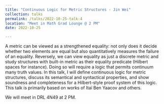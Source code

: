 ```yaml
---
title: "Continuous Logic for Metric Structures - Jin Wei"
collection: talks
permalink: /talks/2022-10-25-talk-4
location: "Meet in Math Grad Lounge @ 2 PM"
date: 2022-10-25

---
```


A metric can be viewed as a strengthened equality: not only does it decide whether two elements are equal but also quantitatively measures the failure of an equality. Reversely, we can view equality as just a discrete metric and study structures with built-in metric as their equality predicate (Hilbert spaces for instance). Doing so will require a logic that permits continuum many truth values. In this talk, I will define continuous logic for metric structures, discuss its semantical and syntactical properties, and show soundness and completeness for a Hilbert-style proof system of this logic. This talk is primarily based on works of Itaï Ben Yaacov and others.

We will meet in DRL 4N49 at 2 PM.
